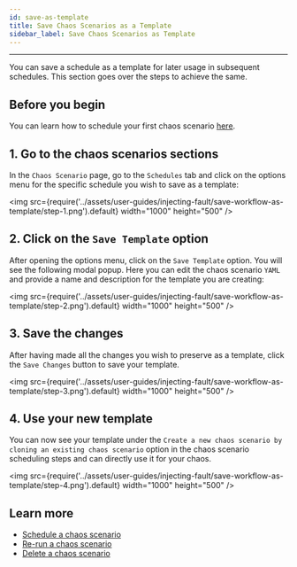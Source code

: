 ```yaml
---
id: save-as-template
title: Save Chaos Scenarios as a Template
sidebar_label: Save Chaos Scenarios as Template
---
```


---

You can save a schedule as a template for later usage in subsequent schedules. This section goes over the steps to achieve the same.

## Before you begin

You can learn how to schedule your first chaos scenario [here](schedule-workflow.md).

## 1. Go to the chaos scenarios sections

In the `Chaos Scenario` page, go to the `Schedules` tab and click on the options menu for the specific schedule you wish to save as a template:

<img src={require('../assets/user-guides/injecting-fault/save-workflow-as-template/step-1.png').default} width="1000" height="500" />

## 2. Click on the `Save Template` option

After opening the options menu, click on the `Save Template` option. You will see the following modal popup. Here you can edit the chaos scenario `YAML` and provide a name and description for the template you are creating:

<img src={require('../assets/user-guides/injecting-fault/save-workflow-as-template/step-2.png').default} width="1000" height="500" />

## 3. Save the changes

After having made all the changes you wish to preserve as a template, click the `Save Changes` button to save your template.

<img src={require('../assets/user-guides/injecting-fault/save-workflow-as-template/step-3.png').default} width="1000" height="500" />

## 4. Use your new template

You can now see your template under the `Create a new chaos scenario by cloning an existing chaos scenario` option in the chaos scenario scheduling steps and can directly use it for your chaos.

<img src={require('../assets/user-guides/injecting-fault/save-workflow-as-template/step-4.png').default} width="1000" height="500" />

## Learn more

- [Schedule a chaos scenario](schedule-workflow.md)
- [Re-run a chaos scenario](re-run-workflow.md)
- [Delete a chaos scenario](delete-workflow.md)
